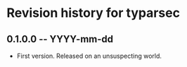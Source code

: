 # Revision history for typarsec

## 0.1.0.0 -- YYYY-mm-dd

* First version. Released on an unsuspecting world.

